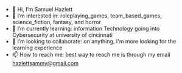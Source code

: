 - 👋 Hi, I’m Samuel Hazlett
- 👀 I’m interested in: roleplaying_games, team_based_games, science_fiction, fantasy, and horror 
- 🌱 I’m currently learning: information Technology going into Cybersecurity at university of cincinnati
- 💞️ I’m looking to collaborate: on anything, I'm more looking for the learning experience
- 📫 How to reach me: best way to reach me is through my email hazlettsammy@gmail.com

<!---
HazlettSammy/HazlettSammy is a ✨ special ✨ repository because its `README.md` (this file) appears on your GitHub profile.
You can click the Preview link to take a look at your changes.
--->
